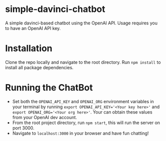 # simple-davinci-chatbot
A simple davinci-based chatbot using the OpenAI API. Usage requires you to have an OpenAI API key.

# Installation
Clone the repo locally and navigate to the root directory. Run `npm install` to install all package dependencies.

# Running the ChatBot
* Set both the `OPENAI_API_KEY` and `OPENAI_ORG` environment variables in your terminal by running `export OPENAI_API_KEY='<Your key here>'` and `export OPENAI_ORG='<Your org here>'`. Your can obtain these values from your OpenAI dev account. 
* From the root project directory, run `npm start`, this will run the server on port 3000. 
* Navigate to `localhost:3000` in your browser and have fun chatting!
